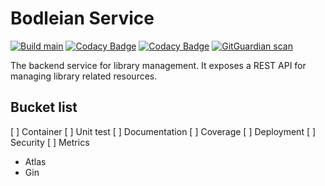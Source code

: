# Bodleian Service

[![Build main](https://github.com/koenighotze/bodleian-service/actions/workflows/build-and-deploy.yml/badge.svg)](https://github.com/koenighotze/bodleian-service/actions/workflows/build-and-deploy.yml)
[![Codacy Badge](https://app.codacy.com/project/badge/Grade/e7009b9423674580a8f69c4561197580)](https://app.codacy.com/gh/koenighotze/bodleian-service/dashboard?utm_source=gh&utm_medium=referral&utm_content=&utm_campaign=Badge_grade)
[![Codacy Badge](https://app.codacy.com/project/badge/Coverage/e7009b9423674580a8f69c4561197580)](https://app.codacy.com/gh/koenighotze/bodleian-service/dashboard?utm_source=gh&utm_medium=referral&utm_content=&utm_campaign=Badge_coverage)
[![GitGuardian scan](https://github.com/koenighotze/bodleian-service/actions/workflows/git-guardian-scan.yml/badge.svg)](https://github.com/koenighotze/bodleian-service/actions/workflows/git-guardian-scan.yml)

The backend service for library management. It exposes a REST API for managing 
library related resources.


## Bucket list

[ ] Container
[ ] Unit test
[ ] Documentation
[ ] Coverage
[ ] Deployment
[ ] Security
[ ] Metrics


- Atlas
- Gin
